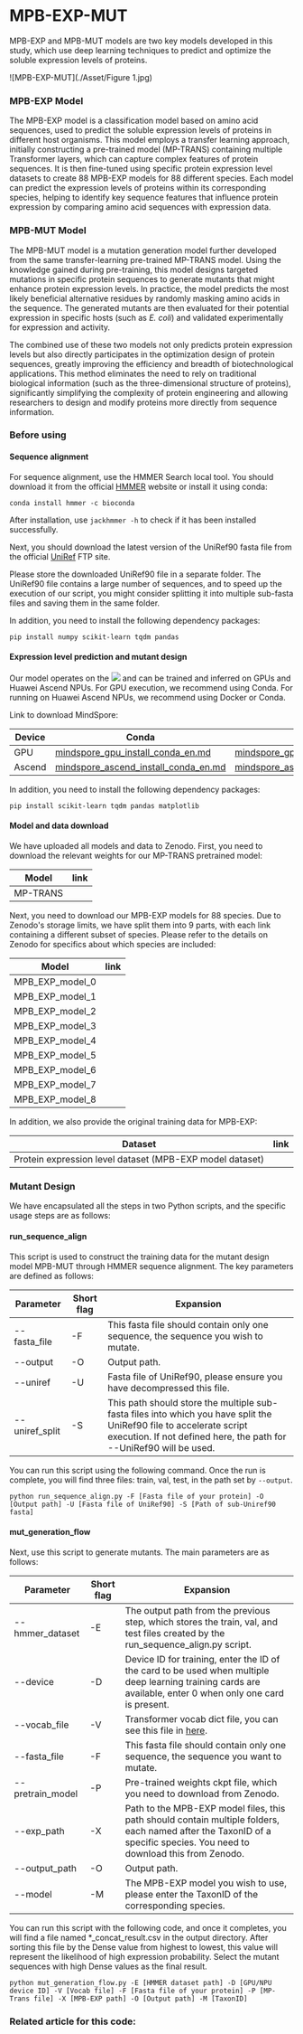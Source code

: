 # MPB-EXP-MUT

MPB-EXP and MPB-MUT models are two key models developed in this study, which use deep learning techniques to predict and optimize the soluble expression levels of proteins.

![MPB-EXP-MUT](./Asset/Figure 1.jpg)

### MPB-EXP Model

The MPB-EXP model is a classification model based on amino acid sequences, used to predict the soluble expression levels of proteins in different host organisms. This model employs a transfer learning approach, initially constructing a pre-trained model (MP-TRANS) containing multiple Transformer layers, which can capture complex features of protein sequences. It is then fine-tuned using specific protein expression level datasets to create 88 MPB-EXP models for 88 different species. Each model can predict the expression levels of proteins within its corresponding species, helping to identify key sequence features that influence protein expression by comparing amino acid sequences with expression data.

### MPB-MUT Model

The MPB-MUT model is a mutation generation model further developed from the same transfer-learning pre-trained MP-TRANS model. Using the knowledge gained during pre-training, this model designs targeted mutations in specific protein sequences to generate mutants that might enhance protein expression levels. In practice, the model predicts the most likely beneficial alternative residues by randomly masking amino acids in the sequence. The generated mutants are then evaluated for their potential expression in specific hosts (such as *E. coli*) and validated experimentally for expression and activity.

The combined use of these two models not only predicts protein expression levels but also directly participates in the optimization design of protein sequences, greatly improving the efficiency and breadth of biotechnological applications. This method eliminates the need to rely on traditional biological information (such as the three-dimensional structure of proteins), significantly simplifying the complexity of protein engineering and allowing researchers to design and modify proteins more directly from sequence information.

### Before using

#### Sequence alignment

For sequence alignment, use the HMMER Search local tool. You should download it from the official [HMMER](hmmer.org) website or install it using conda:

```shell
conda install hmmer -c bioconda
```

After installation, use `jackhmmer -h` to check if it has been installed successfully.

Next, you should download the latest version of the UniRef90 fasta file from the official [UniRef](https://ftp.uniprot.org/pub/databases/uniprot/uniref/uniref90/uniref90.fasta.gz) FTP site.

Please store the downloaded UniRef90 file in a separate folder. The UniRef90 file contains a large number of sequences, and to speed up the execution of our script, you might consider splitting it into multiple sub-fasta files and saving them in the same folder.

In addition, you need to install the following dependency packages:

```
pip install numpy scikit-learn tqdm pandas
```

#### Expression level prediction and mutant design

Our model operates on the [![](https://img.shields.io/badge/Framework-mindspore=1.8-blue.svg??style=flat-square)](https://www.mindspore.cn/en) and can be trained and inferred on GPUs and Huawei Ascend NPUs. For GPU execution, we recommend using Conda. For running on Huawei Ascend NPUs, we recommend using Docker or Conda.

Link to download MindSpore:

| Device | Conda                                                        | Docker                                                       | pip                                                          |
| ------ | ------------------------------------------------------------ | ------------------------------------------------------------ | ------------------------------------------------------------ |
| GPU    | [mindspore_gpu_install_conda_en.md](https://gitee.com/mindspore/docs/blob/r1.8/install/mindspore_gpu_install_conda_en.md) | [mindspore_gpu_install_docker_en.md](https://gitee.com/mindspore/docs/blob/r1.8/install/mindspore_gpu_install_docker_en.md) | [mindspore_gpu_install_pip_en.md](https://gitee.com/mindspore/docs/blob/r1.8/install/mindspore_gpu_install_pip_en.md) |
| Ascend | [mindspore_ascend_install_conda_en.md](https://gitee.com/mindspore/docs/blob/r1.8/install/mindspore_ascend_install_conda_en.md) | [mindspore_ascend_install_docker_en.md](https://gitee.com/mindspore/docs/blob/r1.8/install/mindspore_ascend_install_docker_en.md) | [mindspore_ascend_install_pip_en.md](https://gitee.com/mindspore/docs/blob/r1.8/install/mindspore_ascend_install_pip_en.md) |

In addition, you need to install the following dependency packages:

```
pip install scikit-learn tqdm pandas matplotlib
```

#### Model and data download

We have uploaded all models and data to Zenodo. First, you need to download the relevant weights for our MP-TRANS pretrained model:

| Model    | link |
| -------- | ---- |
| MP-TRANS |      |

Next, you need to download our MPB-EXP models for 88 species. Due to Zenodo's storage limits, we have split them into 9 parts, with each link containing a different subset of species. Please refer to the details on Zenodo for specifics about which species are included:

| Model           | link |
| --------------- | ---- |
| MPB_EXP_model_0 |      |
| MPB_EXP_model_1 |      |
| MPB_EXP_model_2 |      |
| MPB_EXP_model_3 |      |
| MPB_EXP_model_4 |      |
| MPB_EXP_model_5 |      |
| MPB_EXP_model_6 |      |
| MPB_EXP_model_7 |      |
| MPB_EXP_model_8 |      |

In addition, we also provide the original training data for MPB-EXP:

| Dataset                                                  | link |
| -------------------------------------------------------- | ---- |
| Protein expression level dataset (MPB-EXP model dataset) |      |



### Mutant Design

We have encapsulated all the steps in two Python scripts, and the specific usage steps are as follows:

#### run_sequence_align

This script is used to construct the training data for the mutant design model MPB-MUT through HMMER sequence alignment. The key parameters are defined as follows:

| Parameter      | Short flag | Expansion                                                    |
| -------------- | ---------- | ------------------------------------------------------------ |
| --fasta_file   | -F         | This fasta file should contain only one sequence, the sequence you wish to mutate. |
| --output       | -O         | Output path.                                                 |
| --uniref       | -U         | Fasta file of UniRef90, please ensure you have decompressed this file. |
| --uniref_split | -S         | This path should store the multiple sub-fasta files into which you have split the UniRef90 file to accelerate script execution. If not defined here, the path for --UniRef90 will be used. |

You can run this script using the following command. Once the run is complete, you will find three files: train, val, test, in the path set by `--output`.

```shell
python run_sequence_align.py -F [Fasta file of your protein] -O [Output path] -U [Fasta file of UniRef90] -S [Path of sub-Uniref90 fasta]
```

#### mut_generation_flow

Next, use this script to generate mutants. The main parameters are as follows:

| Parameter        | Short flag | Expansion                                                    |
| ---------------- | ---------- | ------------------------------------------------------------ |
| --hmmer_dataset  | -E         | The output path from the previous step, which stores the train, val, and test files created by the run_sequence_align.py script. |
| --device         | -D         | Device ID for training, enter the ID of the card to be used when multiple deep learning training cards are available, enter 0 when only one card is present. |
| --vocab_file     | -V         | Transformer vocab dict file, you can see this file in [here](./model/vocab_v2.txt). |
| --fasta_file     | -F         | This fasta file should contain only one sequence, the sequence you want to mutate. |
| --pretrain_model | -P         | Pre-trained weights ckpt file, which you need to download from Zenodo. |
| --exp_path       | -X         | Path to the MPB-EXP model files, this path should contain multiple folders, each named after the TaxonID of a specific species. You need to download this from Zenodo. |
| --output_path    | -O         | Output path.                                                 |
| --model          | -M         | The MPB-EXP model you wish to use, please enter the TaxonID of the corresponding species. |

You can run this script with the following code, and once it completes, you will find a file named *_concat_result.csv in the output directory. After sorting this file by the Dense value from highest to lowest, this value will represent the likelihood of high expression probability. Select the mutant sequences with high Dense values as the final result.

```shell
python mut_generation_flow.py -E [HMMER dataset path] -D [GPU/NPU device ID] -V [Vocab file] -F [Fasta file of your protein] -P [MP-Trans file] -X [MPB-EXP path] -O [Output path] -M [TaxonID]
```

### Related article for this code:

